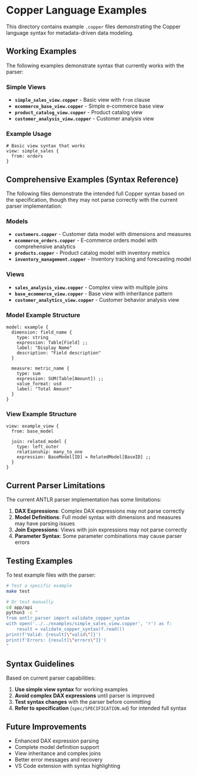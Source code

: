 # Copper Language Examples

This directory contains example `.copper` files demonstrating the Copper language syntax for metadata-driven data modeling.

## Working Examples

The following examples demonstrate syntax that currently works with the parser:

### Simple Views

- **`simple_sales_view.copper`** - Basic view with `from` clause
- **`ecommerce_base_view.copper`** - Simple e-commerce base view  
- **`product_catalog_view.copper`** - Product catalog view
- **`customer_analysis_view.copper`** - Customer analysis view

### Example Usage

```copper
# Basic view syntax that works
view: simple_sales {
  from: orders
}
```

## Comprehensive Examples (Syntax Reference)

The following files demonstrate the intended full Copper syntax based on the specification, though they may not parse correctly with the current parser implementation:

### Models

- **`customers.copper`** - Customer data model with dimensions and measures
- **`ecommerce_orders.copper`** - E-commerce orders model with comprehensive analytics
- **`products.copper`** - Product catalog model with inventory metrics
- **`inventory_management.copper`** - Inventory tracking and forecasting model

### Views

- **`sales_analysis_view.copper`** - Complex view with multiple joins
- **`base_ecommerce_view.copper`** - Base view with inheritance pattern
- **`customer_analytics_view.copper`** - Customer behavior analysis view

### Model Example Structure

```copper
model: example {
  dimension: field_name {
    type: string
    expression: Table[Field] ;;
    label: "Display Name"
    description: "Field description"
  }
  
  measure: metric_name {
    type: sum
    expression: SUM(Table[Amount]) ;;
    value_format: usd
    label: "Total Amount"
  }
}
```

### View Example Structure

```copper
view: example_view {
  from: base_model
  
  join: related_model {
    type: left_outer
    relationship: many_to_one
    expression: BaseModel[ID] = RelatedModel[BaseID] ;;
  }
}
```

## Current Parser Limitations

The current ANTLR parser implementation has some limitations:

1. **DAX Expressions**: Complex DAX expressions may not parse correctly
2. **Model Definitions**: Full model syntax with dimensions and measures may have parsing issues
3. **Join Expressions**: Views with join expressions may not parse correctly
4. **Parameter Syntax**: Some parameter combinations may cause parser errors

## Testing Examples

To test example files with the parser:

```bash
# Test a specific example
make test

# Or test manually
cd app/api
python3 -c "
from antlr_parser import validate_copper_syntax
with open('../../examples/simple_sales_view.copper', 'r') as f:
    result = validate_copper_syntax(f.read())
print(f'Valid: {result[\"valid\"]}')
print(f'Errors: {result[\"errors\"]}')
"
```

## Syntax Guidelines

Based on current parser capabilities:

1. **Use simple view syntax** for working examples
2. **Avoid complex DAX expressions** until parser is improved
3. **Test syntax changes** with the parser before committing
4. **Refer to specification** (`spec/SPECIFICATION.md`) for intended full syntax

## Future Improvements

- Enhanced DAX expression parsing
- Complete model definition support
- View inheritance and complex joins
- Better error messages and recovery
- VS Code extension with syntax highlighting